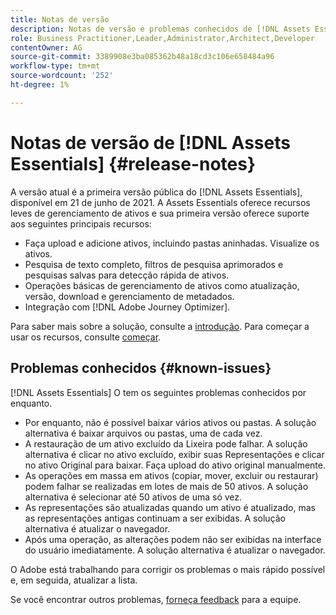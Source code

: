 ```yaml
---
title: Notas de versão
description: Notas de versão e problemas conhecidos de [!DNL Assets Essentials]
role: Business Practitioner,Leader,Administrator,Architect,Developer
contentOwner: AG
source-git-commit: 3389908e3ba085362b48a18cd3c106e658484a96
workflow-type: tm+mt
source-wordcount: '252'
ht-degree: 1%

---
```



# Notas de versão de [!DNL Assets Essentials] {#release-notes}

A versão atual é a primeira versão pública do [!DNL Assets Essentials], disponível em 21 de junho de 2021. A Assets Essentials oferece recursos leves de gerenciamento de ativos e sua primeira versão oferece suporte aos seguintes principais recursos:

* Faça upload e adicione ativos, incluindo pastas aninhadas. Visualize os ativos.
* Pesquisa de texto completo, filtros de pesquisa aprimorados e pesquisas salvas para detecção rápida de ativos.
* Operações básicas de gerenciamento de ativos como atualização, versão, download e gerenciamento de metadados.
* Integração com [!DNL Adobe Journey Optimizer].

Para saber mais sobre a solução, consulte a [introdução](introduction.md). Para começar a usar os recursos, consulte [começar](/help/get-started.md).

## Problemas conhecidos {#known-issues}

[!DNL Assets Essentials] O tem os seguintes problemas conhecidos por enquanto.

* Por enquanto, não é possível baixar vários ativos ou pastas. A solução alternativa é baixar arquivos ou pastas, uma de cada vez.
* A restauração de um ativo excluído da Lixeira pode falhar. A solução alternativa é clicar no ativo excluído, exibir suas Representações e clicar no ativo Original para baixar. Faça upload do ativo original manualmente.
* As operações em massa em ativos (copiar, mover, excluir ou restaurar) podem falhar se realizadas em lotes de mais de 50 ativos. A solução alternativa é selecionar até 50 ativos de uma só vez.
* As representações são atualizadas quando um ativo é atualizado, mas as representações antigas continuam a ser exibidas. A solução alternativa é atualizar o navegador.
* Após uma operação, as alterações podem não ser exibidas na interface do usuário imediatamente. A solução alternativa é atualizar o navegador.

O Adobe está trabalhando para corrigir os problemas o mais rápido possível e, em seguida, atualizar a lista.

Se você encontrar outros problemas, [forneça feedback](#provide-feedback) para a equipe.

